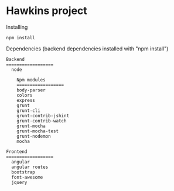 Hawkins project
====================================================================

  Installing

    npm install


  Dependencies (backend dependencies installed with "npm install")

    Backend
    ==================
      node

        Npm modules
        ==================
        body-parser
        colors
        express
        grunt
        grunt-cli
        grunt-contrib-jshint
        grunt-contrib-watch
        grunt-mocha
        grunt-mocha-test
        grunt-nodemon
        mocha

    Frontend
    ==================
      angular
      angular routes
      bootstrap
      font-awesome
      jquery
